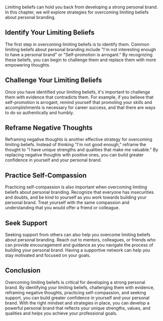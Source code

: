 
Limiting beliefs can hold you back from developing a strong personal brand. In this chapter, we will explore strategies for overcoming limiting beliefs about personal branding.

Identify Your Limiting Beliefs
------------------------------

The first step in overcoming limiting beliefs is to identify them. Common limiting beliefs about personal branding include "I'm not interesting enough to have a personal brand" or "Self-promotion is arrogant." By recognizing these beliefs, you can begin to challenge them and replace them with more empowering thoughts.

Challenge Your Limiting Beliefs
-------------------------------

Once you have identified your limiting beliefs, it's important to challenge them with evidence that contradicts them. For example, if you believe that self-promotion is arrogant, remind yourself that promoting your skills and accomplishments is necessary for career success, and that there are ways to do so authentically and humbly.

Reframe Negative Thoughts
-------------------------

Reframing negative thoughts is another effective strategy for overcoming limiting beliefs. Instead of thinking "I'm not good enough," reframe the thought to "I have unique strengths and qualities that make me valuable." By replacing negative thoughts with positive ones, you can build greater confidence in yourself and your personal brand.

Practice Self-Compassion
------------------------

Practicing self-compassion is also important when overcoming limiting beliefs about personal branding. Recognize that everyone has insecurities and doubts, and be kind to yourself as you work towards building your personal brand. Treat yourself with the same compassion and understanding that you would offer a friend or colleague.

Seek Support
------------

Seeking support from others can also help you overcome limiting beliefs about personal branding. Reach out to mentors, colleagues, or friends who can provide encouragement and guidance as you navigate the process of building your personal brand. Having a supportive network can help you stay motivated and focused on your goals.

Conclusion
----------

Overcoming limiting beliefs is critical for developing a strong personal brand. By identifying your limiting beliefs, challenging them with evidence, reframing negative thoughts, practicing self-compassion, and seeking support, you can build greater confidence in yourself and your personal brand. With the right mindset and strategies in place, you can develop a powerful personal brand that reflects your unique strengths, values, and qualities and helps you achieve your professional goals.
